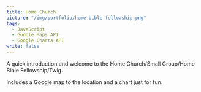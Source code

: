 ```yaml
---
title: Home Church
picture: "/img/portfolio/home-bible-fellowship.png"
tags: 
  - JavaScript
  - Google Maps API
  - Google Charts API
write: false
---
```


A quick introduction and welcome to the Home Church/Small Group/Home Bible Fellowship/Twig. 

Includes a Google map to the location and a chart just for fun.